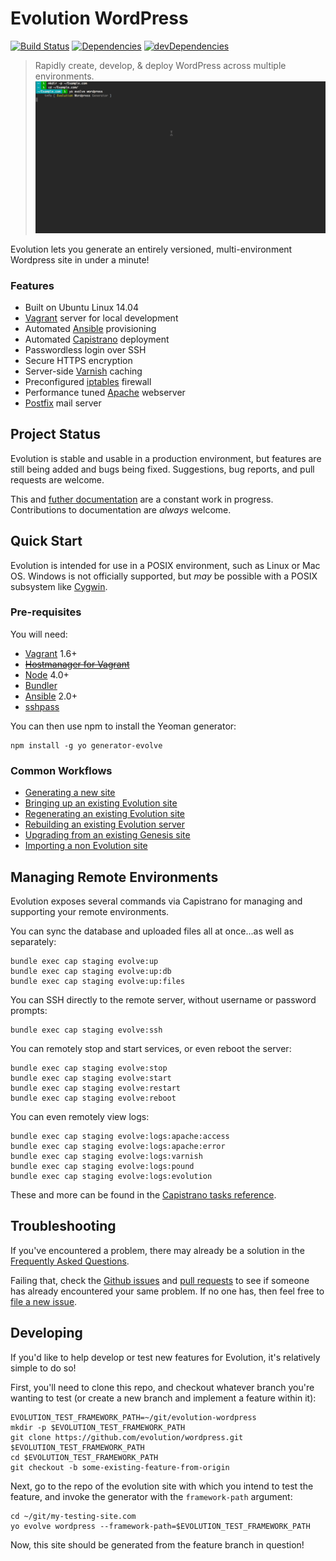 # Evolution WordPress

[![Build Status](https://travis-ci.org/evolution/wordpress.svg)](https://travis-ci.org/evolution/wordpress)
[![Dependencies](https://david-dm.org/evolution/wordpress.svg)](https://david-dm.org/evolution/wordpress)
[![devDependencies](https://david-dm.org/evolution/wordpress/dev-status.svg)](https://david-dm.org/evolution/wordpress#info=devDependencies&view=table)

> Rapidly create, develop, & deploy WordPress across multiple environments.
> ![Generating a site](./docs/generate.gif)

Evolution lets you generate an entirely versioned, multi-environment Wordpress site in under a minute!

### Features

* Built on Ubuntu Linux 14.04
* [Vagrant](https://www.vagrantup.com/) server for local development
* Automated [Ansible](http://www.ansible.com/) provisioning
* Automated [Capistrano](http://capistranorb.com/) deployment
* Passwordless login over SSH
* Secure HTTPS encryption
* Server-side [Varnish](https://www.varnish-cache.org/) caching
* Preconfigured [iptables](http://www.netfilter.org/projects/iptables/) firewall
* Performance tuned [Apache](http://httpd.apache.org/) webserver
* [Postfix](http://www.postfix.org/) mail server

## Project Status

Evolution is stable and usable in a production environment, but features are still being added and bugs being fixed. Suggestions, bug reports, and pull requests are welcome.

This and [futher documentation](./docs/) are a constant work in progress. Contributions to documentation are _always_ welcome.

## Quick Start

Evolution is intended for use in a POSIX environment, such as Linux or Mac OS. Windows is not officially supported, but _may_ be possible with a POSIX subsystem like [Cygwin](https://www.cygwin.com/).

### Pre-requisites

You will need:

* [Vagrant](https://www.vagrantup.com/downloads.html) 1.6+
* ~~[Hostmanager for Vagrant](https://github.com/smdahlen/vagrant-hostmanager#installation)~~
* [Node](https://nodejs.org/en/download/) 4.0+
* [Bundler](http://bundler.io/)
* [Ansible](http://docs.ansible.com/intro_installation.html) 2.0+
* [sshpass](https://gist.github.com/arunoda/7790979)

You can then use npm to install the Yeoman generator:

```
npm install -g yo generator-evolve
```

### Common Workflows

* [Generating a new site](./docs/TUTORIAL-NEW.md)
* [Bringing up an existing Evolution site](./docs/TUTORIAL-CLONE.md)
* [Regenerating an existing Evolution site](./docs/TUTORIAL-UPGRADE.md)
* [Rebuilding an existing Evolution server](./docs/TUTORIAL-MOVE.md)
* [Upgrading from an existing Genesis site](./docs/UPGRADE-FAQ.md)
* [Importing a non Evolution site](./docs/TUTORIAL-IMPORT.md)

## Managing Remote Environments

Evolution exposes several commands via Capistrano for managing and supporting your remote environments.

You can sync the database and uploaded files all at once...as well as separately:

```
bundle exec cap staging evolve:up
bundle exec cap staging evolve:up:db
bundle exec cap staging evolve:up:files
```

You can SSH directly to the remote server, without username or password prompts:

```
bundle exec cap staging evolve:ssh
```

You can remotely stop and start services, or even reboot the server:

```
bundle exec cap staging evolve:stop
bundle exec cap staging evolve:start
bundle exec cap staging evolve:restart
bundle exec cap staging evolve:reboot
```

You can even remotely view logs:

```
bundle exec cap staging evolve:logs:apache:access
bundle exec cap staging evolve:logs:apache:error
bundle exec cap staging evolve:logs:varnish
bundle exec cap staging evolve:logs:pound
bundle exec cap staging evolve:logs:evolution
```

These and more can be found in the [Capistrano tasks reference](./docs/REF-cap-tasks.md).

## Troubleshooting

If you've encountered a problem, there may already be a solution in the [Frequently Asked Questions](./FAQ.md).

Failing that, check the [Github issues](https://github.com/evolution/wordpress/issues) and [pull requests](https://github.com/evolution/wordpress/pulls) to see if someone has already encountered your same problem. If no one has, then feel free to [file a new issue](https://github.com/evolution/wordpress/issues/new).

## Developing

If you'd like to help develop or test new features for Evolution, it's relatively simple to do so!

First, you'll need to clone this repo, and checkout whatever branch you're wanting to test (or create a new branch and implement a feature within it):

```
EVOLUTION_TEST_FRAMEWORK_PATH=~/git/evolution-wordpress
mkdir -p $EVOLUTION_TEST_FRAMEWORK_PATH
git clone https://github.com/evolution/wordpress.git $EVOLUTION_TEST_FRAMEWORK_PATH
cd $EVOLUTION_TEST_FRAMEWORK_PATH
git checkout -b some-existing-feature-from-origin
```

Next, go to the repo of the evolution site with which you intend to test the feature, and invoke the generator with the `framework-path` argument:

```
cd ~/git/my-testing-site.com
yo evolve wordpress --framework-path=$EVOLUTION_TEST_FRAMEWORK_PATH
```

Now, this site should be generated from the feature branch in question!
